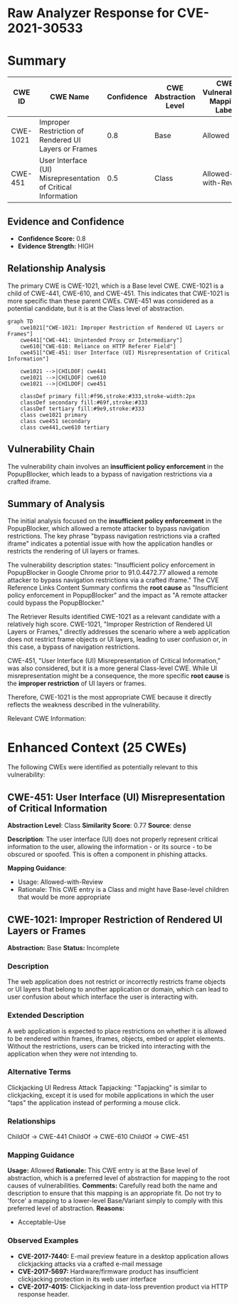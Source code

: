 # Raw Analyzer Response for CVE-2021-30533

# Summary
| CWE ID | CWE Name | Confidence | CWE Abstraction Level | CWE Vulnerability Mapping Label | CWE-Vulnerability Mapping Notes |
|---|---|---|---|---|---|
| CWE-1021 | Improper Restriction of Rendered UI Layers or Frames | 0.8 | Base | Allowed | Primary CWE |
| CWE-451 | User Interface (UI) Misrepresentation of Critical Information | 0.5 | Class | Allowed-with-Review | Secondary Candidate |

## Evidence and Confidence

*   **Confidence Score:** 0.8
*   **Evidence Strength:** HIGH

## Relationship Analysis
The primary CWE is CWE-1021, which is a Base level CWE. CWE-1021 is a child of CWE-441, CWE-610, and CWE-451. This indicates that CWE-1021 is more specific than these parent CWEs. CWE-451 was considered as a potential candidate, but it is at the Class level of abstraction.

```mermaid
graph TD
    cwe1021["CWE-1021: Improper Restriction of Rendered UI Layers or Frames"]
    cwe441["CWE-441: Unintended Proxy or Intermediary"]
    cwe610["CWE-610: Reliance on HTTP Referer Field"]
    cwe451["CWE-451: User Interface (UI) Misrepresentation of Critical Information"]
    
    cwe1021 -->|CHILDOF| cwe441
    cwe1021 -->|CHILDOF| cwe610
    cwe1021 -->|CHILDOF| cwe451
    
    classDef primary fill:#f96,stroke:#333,stroke-width:2px
    classDef secondary fill:#69f,stroke:#333
    classDef tertiary fill:#9e9,stroke:#333
    class cwe1021 primary
    class cwe451 secondary
    class cwe441,cwe610 tertiary
```

## Vulnerability Chain
The vulnerability chain involves an **insufficient policy enforcement** in the PopupBlocker, which leads to a bypass of navigation restrictions via a crafted iframe.

## Summary of Analysis
The initial analysis focused on the **insufficient policy enforcement** in the PopupBlocker, which allowed a remote attacker to bypass navigation restrictions. The key phrase "bypass navigation restrictions via a crafted iframe" indicates a potential issue with how the application handles or restricts the rendering of UI layers or frames.

The vulnerability description states: "Insufficient policy enforcement in PopupBlocker in Google Chrome prior to 91.0.4472.77 allowed a remote attacker to bypass navigation restrictions via a crafted iframe." The CVE Reference Links Content Summary confirms the **root cause** as "Insufficient policy enforcement in PopupBlocker" and the impact as "A remote attacker could bypass the PopupBlocker."

The Retriever Results identified CWE-1021 as a relevant candidate with a relatively high score. CWE-1021, "Improper Restriction of Rendered UI Layers or Frames," directly addresses the scenario where a web application does not restrict frame objects or UI layers, leading to user confusion or, in this case, a bypass of navigation restrictions.

CWE-451, "User Interface (UI) Misrepresentation of Critical Information," was also considered, but it is a more general Class-level CWE. While UI misrepresentation might be a consequence, the more specific **root cause** is the **improper restriction** of UI layers or frames.

Therefore, CWE-1021 is the most appropriate CWE because it directly reflects the weakness described in the vulnerability.

Relevant CWE Information:

# Enhanced Context (25 CWEs)
The following CWEs were identified as potentially relevant to this vulnerability:

## CWE-451: User Interface (UI) Misrepresentation of Critical Information
**Abstraction Level**: Class
**Similarity Score**: 0.77
**Source**: dense

**Description**:
The user interface (UI) does not properly represent critical information to the user, allowing the information - or its source - to be obscured or spoofed. This is often a component in phishing attacks.

**Mapping Guidance**:
- Usage: Allowed-with-Review
- Rationale: This CWE entry is a Class and might have Base-level children that would be more appropriate

## CWE-1021: Improper Restriction of Rendered UI Layers or Frames
**Abstraction:** Base
**Status:** Incomplete

### Description
The web application does not restrict or incorrectly restricts frame objects or UI layers that belong to another application or domain, which can lead to user confusion about which interface the user is interacting with.

### Extended Description
A web application is expected to place restrictions on whether it is allowed to be rendered within frames, iframes, objects, embed or applet elements. Without the restrictions, users can be tricked into interacting with the application when they were not intending to.

### Alternative Terms
Clickjacking
UI Redress Attack
Tapjacking: "Tapjacking" is similar to clickjacking, except it is used for mobile applications in which the user "taps" the application instead of performing a mouse click.

### Relationships
ChildOf -> CWE-441
ChildOf -> CWE-610
ChildOf -> CWE-451

### Mapping Guidance
**Usage:** Allowed
**Rationale:** This CWE entry is at the Base level of abstraction, which is a preferred level of abstraction for mapping to the root causes of vulnerabilities.
**Comments:** Carefully read both the name and description to ensure that this mapping is an appropriate fit. Do not try to 'force' a mapping to a lower-level Base/Variant simply to comply with this preferred level of abstraction.
**Reasons:**
- Acceptable-Use

### Observed Examples
- **CVE-2017-7440:** E-mail preview feature in a desktop application allows clickjacking attacks via a crafted e-mail message
- **CVE-2017-5697:** Hardware/firmware product has insufficient clickjacking protection in its web user interface
- **CVE-2017-4015:** Clickjacking in data-loss prevention product via HTTP response header.
